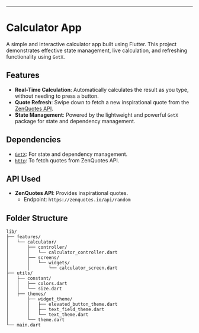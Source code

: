 ---

# Calculator App

A simple and interactive calculator app built using Flutter. This project demonstrates effective state management, live calculation, and refreshing functionality using `GetX`.

## Features

- **Real-Time Calculation**: Automatically calculates the result as you type, without needing to press a button.
- **Quote Refresh**: Swipe down to fetch a new inspirational quote from the [ZenQuotes API](https://zenquotes.io/).
- **State Management**: Powered by the lightweight and powerful `GetX` package for state and dependency management.


## Dependencies

- [`GetX`](https://pub.dev/packages/get): For state and dependency management.
- [`http`](https://pub.dev/packages/http): To fetch quotes from ZenQuotes API.

## API Used

- **ZenQuotes API**: Provides inspirational quotes.
  - Endpoint: `https://zenquotes.io/api/random`

## Folder Structure

```plaintext
lib/
├── features/
│   └── calculator/
│       ├── controller/
│       │   └── calculator_controller.dart
│       ├── screens/
│       │   └── widgets/
│       │       └── calculator_screen.dart
├── utils/
│   ├── constant/
│   │   ├── colors.dart
│   │   └── size.dart
│   ├── themes/
│       ├── widget_theme/
│       │   ├── elevated_button_theme.dart
│       │   ├── text_field_theme.dart
│       │   └── text_theme.dart
│       └── theme.dart
└── main.dart
```
